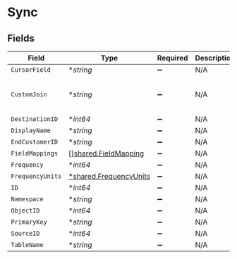 # Sync


## Fields

| Field                                                                                          | Type                                                                                           | Required                                                                                       | Description                                                                                    | Example                                                                                        |
| ---------------------------------------------------------------------------------------------- | ---------------------------------------------------------------------------------------------- | ---------------------------------------------------------------------------------------------- | ---------------------------------------------------------------------------------------------- | ---------------------------------------------------------------------------------------------- |
| `CursorField`                                                                                  | **string*                                                                                      | :heavy_minus_sign:                                                                             | N/A                                                                                            | updated_at                                                                                     |
| `CustomJoin`                                                                                   | **string*                                                                                      | :heavy_minus_sign:                                                                             | N/A                                                                                            | select * from events join additional_properties on events.id = additional_properties.event_id; |
| `DestinationID`                                                                                | **int64*                                                                                       | :heavy_minus_sign:                                                                             | N/A                                                                                            | 2                                                                                              |
| `DisplayName`                                                                                  | **string*                                                                                      | :heavy_minus_sign:                                                                             | N/A                                                                                            | Event Sync                                                                                     |
| `EndCustomerID`                                                                                | **string*                                                                                      | :heavy_minus_sign:                                                                             | N/A                                                                                            | abc123                                                                                         |
| `FieldMappings`                                                                                | [][shared.FieldMapping](../../../pkg/models/shared/fieldmapping.md)                            | :heavy_minus_sign:                                                                             | N/A                                                                                            | [object Object]                                                                                |
| `Frequency`                                                                                    | **int64*                                                                                       | :heavy_minus_sign:                                                                             | N/A                                                                                            |                                                                                                |
| `FrequencyUnits`                                                                               | [*shared.FrequencyUnits](../../../pkg/models/shared/frequencyunits.md)                         | :heavy_minus_sign:                                                                             | N/A                                                                                            |                                                                                                |
| `ID`                                                                                           | **int64*                                                                                       | :heavy_minus_sign:                                                                             | N/A                                                                                            | 10                                                                                             |
| `Namespace`                                                                                    | **string*                                                                                      | :heavy_minus_sign:                                                                             | N/A                                                                                            | end_customer_bigquery_dataset                                                                  |
| `ObjectID`                                                                                     | **int64*                                                                                       | :heavy_minus_sign:                                                                             | N/A                                                                                            | 3                                                                                              |
| `PrimaryKey`                                                                                   | **string*                                                                                      | :heavy_minus_sign:                                                                             | N/A                                                                                            | event_id                                                                                       |
| `SourceID`                                                                                     | **int64*                                                                                       | :heavy_minus_sign:                                                                             | N/A                                                                                            | 1                                                                                              |
| `TableName`                                                                                    | **string*                                                                                      | :heavy_minus_sign:                                                                             | N/A                                                                                            | end_customer_events                                                                            |